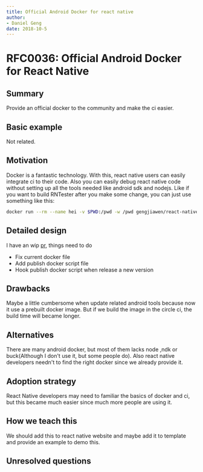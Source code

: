 ```yaml
---
title: Official Android Docker for react native
author:
- Daniel Geng
date: 2018-10-5
---
```


# RFC0036: Official Android Docker for React Native

## Summary

Provide an official docker to the community and make the ci easier.

## Basic example

Not related.

## Motivation

Docker is a fantastic technology. With this, react native users can easily integrate ci to their code. 
Also you can easily debug react native code without setting up all the tools needed like android sdk and nodejs.
Like if you want to build RNTester after you make some change, you can just use something like this:
```bash
docker run --rm --name hei -v $PWD:/pwd -w /pwd gengjiawen/react-native /bin/sh -c "./gradlew RNTester:android:app:assembleRelease"
```

## Detailed design

I have an wip [pr](https://github.com/facebook/react-native/pull/21477), things need to do
* Fix current docker file
* Add publish docker script file
* Hook publish docker script when release a new version

## Drawbacks

Maybe a little cumbersome when update related android tools because now it use a prebuilt docker image.
But if we build the image in the circle ci, the build time will became longer.

## Alternatives
 
There are many android docker, but most of them lacks node ,ndk or buck(Although I don't use it, but some people do). 
Also react native developers needn't to find the right docker since we already provide it.

## Adoption strategy
React Native developers may need to familiar the basics of docker and ci, but this became much easier since
much more people are using it.

## How we teach this

We should add this to react native website and maybe add it to template and provide an example to demo this.

## Unresolved questions


